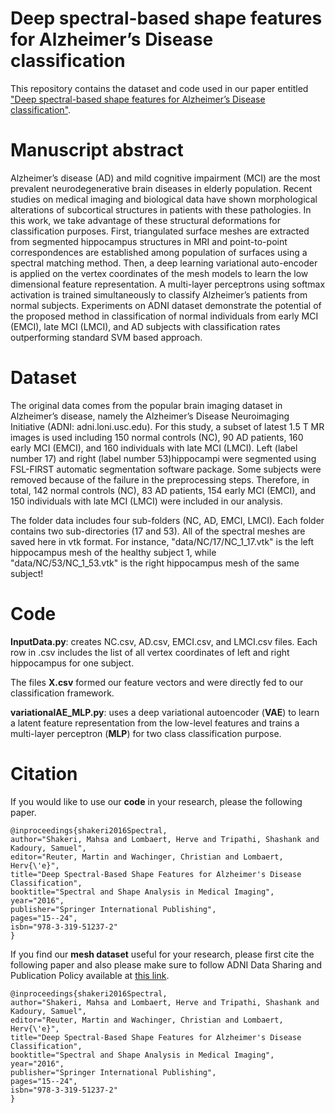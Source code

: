 # Deep spectral-based shape features for Alzheimer’s Disease classification

This repository contains the dataset and code used in our paper entitled  ["Deep spectral-based shape features for Alzheimer’s Disease classification"](https://www.researchgate.net/publication/311569436_Deep_Spectral-Based_Shape_Features_for_Alzheimer's_Disease_Classification).

# Manuscript abstract
Alzheimer’s disease (AD) and mild cognitive impairment (MCI) are the most prevalent neurodegenerative brain diseases in elderly population. Recent studies on medical imaging and biological data have shown morphological alterations of subcortical structures in patients with these pathologies. In this work, we take advantage of these structural deformations for classification purposes. First, triangulated surface meshes are extracted from segmented hippocampus structures in MRI and point-to-point correspondences are established among population of surfaces using a spectral matching method. Then, a deep learning variational auto-encoder is applied on the vertex coordinates of the mesh models to learn the low dimensional feature representation. A multi-layer perceptrons using softmax activation is trained simultaneously to classify Alzheimer’s patients from normal subjects. Experiments on ADNI dataset demonstrate the potential of the proposed method in classification of normal individuals from early MCI (EMCI), late MCI (LMCI), and AD subjects with classification rates outperforming standard SVM based approach.

# Dataset
The original data comes from the popular brain imaging dataset in Alzheimer’s disease, namely the Alzheimer’s Disease Neuroimaging Initiative (ADNI: adni.loni.usc.edu). For this study, a subset of latest 1.5 T MR images is used including 150 normal controls (NC), 90 AD patients, 160 early MCI (EMCI), and 160 individuals with late MCI (LMCI). Left (label number 17) and right (label number 53)hippocampi were segmented using FSL-FIRST automatic segmentation software package. Some subjects were removed because of the failure in the preprocessing steps. Therefore, in total, 142 normal controls (NC), 83 AD patients, 154 early MCI (EMCI), and 150 individuals with late MCI (LMCI) were included in our analysis.

The folder data includes four sub-folders (NC, AD, EMCI, LMCI). Each folder contains two sub-directories (17 and 53). All of the spectral meshes are saved here in vtk format. For instance, "data/NC/17/NC_1_17.vtk" is the left hippocampus mesh of the healthy subject 1, while "data/NC/53/NC_1_53.vtk" is the right hippocampus mesh of the same subject!

# Code 
**InputData.py**: creates NC.csv, AD.csv, EMCI.csv, and LMCI.csv files. Each row in <X>.csv includes the list of all vertex coordinates of left and right hippocampus for one subject. 
  
The files **X.csv** formed our feature vectors and were directly fed to our classification framework. 

**variationalAE_MLP.py**: uses a deep variational autoencoder (**VAE**) to learn a latent feature representation from the low-level features and trains a multi-layer perceptron (**MLP**) for two class classification purpose.

# Citation
If you would like to use our **code** in your research, please the following paper.

```
@inproceedings{shakeri2016Spectral,
author="Shakeri, Mahsa and Lombaert, Herve and Tripathi, Shashank and Kadoury, Samuel",
editor="Reuter, Martin and Wachinger, Christian and Lombaert, Herv{\'e}",
title="Deep Spectral-Based Shape Features for Alzheimer's Disease Classification",
booktitle="Spectral and Shape Analysis in Medical Imaging",
year="2016",
publisher="Springer International Publishing",
pages="15--24",
isbn="978-3-319-51237-2"
}

```

If you find our **mesh dataset** useful for your research, please first cite the following paper and also please make sure to follow ADNI Data Sharing and Publication Policy available at [this link](https://adni.loni.usc.edu/wp-content/uploads/how_to_apply/ADNI_DSP_Policy.pdf).

```
@inproceedings{shakeri2016Spectral,
author="Shakeri, Mahsa and Lombaert, Herve and Tripathi, Shashank and Kadoury, Samuel",
editor="Reuter, Martin and Wachinger, Christian and Lombaert, Herv{\'e}",
title="Deep Spectral-Based Shape Features for Alzheimer's Disease Classification",
booktitle="Spectral and Shape Analysis in Medical Imaging",
year="2016",
publisher="Springer International Publishing",
pages="15--24",
isbn="978-3-319-51237-2"
}

```


